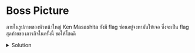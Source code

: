 # Boss Picture

ภายในรูปภาพของหัวหน้าใหญ่ Ken Masashita ยังมี flag ซ่อนอยู่จงหามันให้เจอ ซึ่งจะเป็น flag สุดท้ายของภารกิจในครั้งนี้ ขอให้โชคดี

<details>
    <summary>Solution</summary>
    
- TLDR : `Open secret.pptx with powerpoint -> File -> Info`
</details>